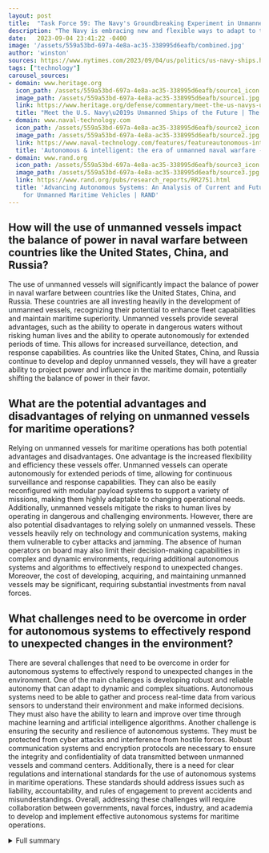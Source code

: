 ```yaml
---
layout: post
title:  "Task Force 59: The Navy's Groundbreaking Experiment in Unmanned Vessels"
description: "The Navy is embracing new and flexible ways to adapt to the evolving threat environment, particularly in Asia. Task Force 59, a groundbreaking experiment led by Admiral Selby, is exploring the use of unmanned vessels to enhance fleet capabilities. This article delves into the Orca Extra Large Unmanned Undersea Vehicle (XLUUV) program and discusses the advantages and future potential of unmanned vessels in naval warfare."
date:   2023-09-04 23:41:22 -0400
image: '/assets/559a53bd-697a-4e8a-ac35-338995d6eafb/combined.jpg'
author: 'winston'
sources: https://www.nytimes.com/2023/09/04/us/politics/us-navy-ships.html https://www.heritage.org/defense/commentary/meet-the-us-navys-unmanned-ships-the-future https://www.naval-technology.com/features/featureautonomous-intelligent-the-era-of-unmanned-naval-warfare-4175458/ https://www.rand.org/pubs/research_reports/RR2751.html https://www.rand.org/pubs/research_reports/RR2751.html
tags: ["technology"]
carousel_sources:
- domain: www.heritage.org
  icon_path: /assets/559a53bd-697a-4e8a-ac35-338995d6eafb/source1_icon.jpg
  image_path: /assets/559a53bd-697a-4e8a-ac35-338995d6eafb/source1.jpg
  link: https://www.heritage.org/defense/commentary/meet-the-us-navys-unmanned-ships-the-future
  title: "Meet the U.S. Navy\u2019s Unmanned Ships of the Future | The Heritage Foundation"
- domain: www.naval-technology.com
  icon_path: /assets/559a53bd-697a-4e8a-ac35-338995d6eafb/source2_icon.jpg
  image_path: /assets/559a53bd-697a-4e8a-ac35-338995d6eafb/source2.jpg
  link: https://www.naval-technology.com/features/featureautonomous-intelligent-the-era-of-unmanned-naval-warfare-4175458/
  title: 'Autonomous & intelligent: the era of unmanned naval warfare - Naval Technology'
- domain: www.rand.org
  icon_path: /assets/559a53bd-697a-4e8a-ac35-338995d6eafb/source3_icon.jpg
  image_path: /assets/559a53bd-697a-4e8a-ac35-338995d6eafb/source3.jpg
  link: https://www.rand.org/pubs/research_reports/RR2751.html
  title: 'Advancing Autonomous Systems: An Analysis of Current and Future Technology
    for Unmanned Maritime Vehicles | RAND'
---
```


## How will the use of unmanned vessels impact the balance of power in naval warfare between countries like the United States, China, and Russia?
The use of unmanned vessels will significantly impact the balance of power in naval warfare between countries like the United States, China, and Russia. These countries are all investing heavily in the development of unmanned vessels, recognizing their potential to enhance fleet capabilities and maintain maritime superiority. Unmanned vessels provide several advantages, such as the ability to operate in dangerous waters without risking human lives and the ability to operate autonomously for extended periods of time. This allows for increased surveillance, detection, and response capabilities. As countries like the United States, China, and Russia continue to develop and deploy unmanned vessels, they will have a greater ability to project power and influence in the maritime domain, potentially shifting the balance of power in their favor.

## What are the potential advantages and disadvantages of relying on unmanned vessels for maritime operations?
Relying on unmanned vessels for maritime operations has both potential advantages and disadvantages. One advantage is the increased flexibility and efficiency these vessels offer. Unmanned vessels can operate autonomously for extended periods of time, allowing for continuous surveillance and response capabilities. They can also be easily reconfigured with modular payload systems to support a variety of missions, making them highly adaptable to changing operational needs. Additionally, unmanned vessels mitigate the risks to human lives by operating in dangerous and challenging environments. However, there are also potential disadvantages to relying solely on unmanned vessels. These vessels heavily rely on technology and communication systems, making them vulnerable to cyber attacks and jamming. The absence of human operators on board may also limit their decision-making capabilities in complex and dynamic environments, requiring additional autonomous systems and algorithms to effectively respond to unexpected changes. Moreover, the cost of developing, acquiring, and maintaining unmanned vessels may be significant, requiring substantial investments from naval forces.

## What challenges need to be overcome in order for autonomous systems to effectively respond to unexpected changes in the environment?
There are several challenges that need to be overcome in order for autonomous systems to effectively respond to unexpected changes in the environment. One of the main challenges is developing robust and reliable autonomy that can adapt to dynamic and complex situations. Autonomous systems need to be able to gather and process real-time data from various sensors to understand their environment and make informed decisions. They must also have the ability to learn and improve over time through machine learning and artificial intelligence algorithms. Another challenge is ensuring the security and resilience of autonomous systems. They must be protected from cyber attacks and interference from hostile forces. Robust communication systems and encryption protocols are necessary to ensure the integrity and confidentiality of data transmitted between unmanned vessels and command centers. Additionally, there is a need for clear regulations and international standards for the use of autonomous systems in maritime operations. These standards should address issues such as liability, accountability, and rules of engagement to prevent accidents and misunderstandings. Overall, addressing these challenges will require collaboration between governments, naval forces, industry, and academia to develop and implement effective autonomous systems for maritime operations.


<details>
        <summary>Full summary</summary>
<p>The increasing shift in warfighting assets towards Asia has prompted the Navy to seek new and flexible ways to adapt to the evolving threat environment. With the challenge of doing more with less, the Navy's Fifth Fleet, covering the Persian Gulf and part of the Indian Ocean, has embarked on a groundbreaking experiment. Task Force 59, consisting of the T-38 Devil Ray and Ocean Aero Triton, is exploring the use of unmanned vessels to enhance fleet capabilities.</p>
<p>Admiral Selby, the former chief of the Office of Naval Research, proposed the idea after receiving enthusiasm from frontline commanders in the Pacific and the Middle East. The purpose of this experiment is to develop autonomous capabilities that can respond to unexpected changes in the environment.</p>
<p>One significant development in this field is the Orca Extra Large Unmanned Undersea Vehicle (XLUUV) program. Expected to be completed by next year, Orca will revolutionize naval operations. With a length of fifty-one feet, a weight of fifty tons, and maximum diving depths of 11,000 feet, Orca is a formidable asset.</p>
<p>Orca's navigational capabilities, autonomy, and payload deployment engineering are currently underway. It will have a range of 6,500 nautical miles and the ability to operate alone for months at a time. Equipped with an inertial navigation system, depth sensors, and GPS, Orca can accurately navigate and surface for position fixes. It also utilizes satellite communications to report information and receive new orders.</p>
<p>The modular payload system of Orca allows it to support a variety of missions, including mine countermeasures, anti-submarine warfare, anti-surface warfare, and strike missions. It can carry sonar payloads to detect enemy submarines and send location data to friendly helicopters and surface ships. Orca can also be armed with lightweight or heavyweight torpedoes to attack enemy submarines and surface ships.</p>
<p>In addition to its offensive capabilities, Orca can drop off cargoes on the seabed, such as sensors or mines, to impede enemy shipping. Its modular payload system and open architecture software make it highly adaptable and customizable based on mission requirements.</p>
<p>The Navy has already purchased four Orcas, indicating their plans to utilize them for real-world missions. One of the advantages of unmanned submersibles like Orca is their ability to operate in dangerous waters without risking human lives. This technology provides the Navy with an unprecedented advantage in maintaining maritime superiority.</p>
<p>Unmanned vessels are not limited to submarines. The U.S. Navy is investing $2.7 billion in researching and acquiring ten large unmanned surface vessels over the next five years. These vessels will play a crucial role in expanding the Navy's capabilities.</p>
<p>The development of unmanned vessels is not unique to the United States. China and Russia are also making significant strides in this field. China is developing large, smart, and cost-effective unmanned submarines capable of performing various missions. Russia has its own version of unmanned submarines called Poseidon, which can carry drones and torpedoes.</p>
<p>The use of unmanned vessels in the defense and security fields extends beyond naval warfare. Rolls Royce predicts that cargo ships will operate without human crews within the next ten years. Unmanned vessels are already being used for roles such as seaborne targets and oceanographic surveying. In the UK, companies like ASV and Thales are developing unmanned mine warfare vessels.</p>
<p>However, the development of autonomous systems capable of responding to unexpected changes in the environment is still a challenge. The U.S. Navy is actively exploring current and potential military applications of autonomous systems. RAND researchers have analyzed the state of the art in autonomous technology and its implications for future fleet architecture.</p>
<p>One of the key recommendations is to align the development of autonomy with other capabilities, as well as reevaluating force requirements. The Navy recognizes that commercial systems are unlikely to meet its specific needs and that military investment is essential for the development of effective autonomous capabilities.</p>
<p>The future of naval warfare lies in unmanned vessels. With advancements in technology and increasing investments, the Navy is poised to achieve and sustain ocean supremacy. Unmanned vessels provide the Navy with unparalleled flexibility, reach, and efficiency, while also minimizing risks to human lives. As autonomous capabilities continue to evolve, the Navy will be at the forefront of shaping the future of maritime operations.</p>
</details>